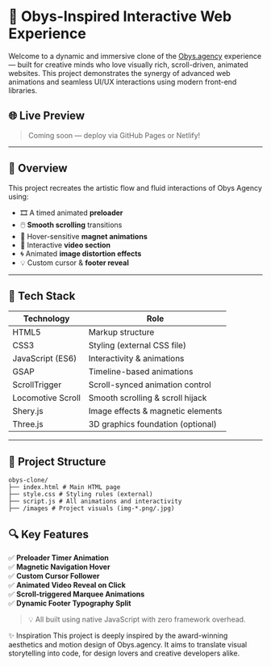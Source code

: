 # 🎨 Obys-Inspired Interactive Web Experience

Welcome to a dynamic and immersive clone of the [Obys.agency](https://obys.agency/) experience — built for creative minds who love visually rich, scroll-driven, animated websites. This project demonstrates the synergy of advanced web animations and seamless UI/UX interactions using modern front-end libraries.

## 🌐 Live Preview

> Coming soon — deploy via GitHub Pages or Netlify!

---

## 📸 Overview

This project recreates the artistic flow and fluid interactions of Obys Agency using:

- 🎞️ A timed animated **preloader**
- 🖱️ **Smooth scrolling** transitions
- 🧲 Hover-sensitive **magnet animations**
- 🎥 Interactive **video section**
- 🌀 Animated **image distortion effects**
- 💡 Custom cursor & **footer reveal**

---

## 🚧 Tech Stack

| Technology       | Role                               |
|------------------|------------------------------------|
| HTML5            | Markup structure                   |
| CSS3             | Styling (external CSS file)        |
| JavaScript (ES6) | Interactivity & animations         |
| GSAP             | Timeline-based animations          |
| ScrollTrigger    | Scroll-synced animation control    |
| Locomotive Scroll| Smooth scrolling & scroll hijack   |
| Shery.js         | Image effects & magnetic elements  |
| Three.js         | 3D graphics foundation (optional)  |

---

## 📁 Project Structure
```
obys-clone/
├── index.html # Main HTML page
├── style.css # Styling rules (external)
├── script.js # All animations and interactivity
├── /images # Project visuals (img-*.png/.jpg)
```


## 🔍 Key Features

✅ **Preloader Timer Animation**  
✅ **Magnetic Navigation Hover**  
✅ **Custom Cursor Follower**  
✅ **Animated Video Reveal on Click**  
✅ **Scroll-triggered Marquee Animations**  
✅ **Dynamic Footer Typography Split**  

> 💡 All built using native JavaScript with zero framework overhead.


✨ Inspiration
This project is deeply inspired by the award-winning aesthetics and motion design of Obys.agency. It aims to translate visual storytelling into code, for design lovers and creative developers alike.




